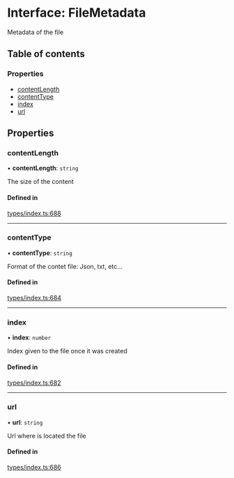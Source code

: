 # Interface: FileMetadata

Metadata of the file

## Table of contents

### Properties

- [contentLength](FileMetadata.md#contentlength)
- [contentType](FileMetadata.md#contenttype)
- [index](FileMetadata.md#index)
- [url](FileMetadata.md#url)

## Properties

### contentLength

• **contentLength**: `string`

The size of the content

#### Defined in

[types/index.ts:688](https://github.com/nevermined-io/components-catalog/blob/136388c/lib/src/types/index.ts#L688)

___

### contentType

• **contentType**: `string`

Format of the contet file: Json, txt, etc...

#### Defined in

[types/index.ts:684](https://github.com/nevermined-io/components-catalog/blob/136388c/lib/src/types/index.ts#L684)

___

### index

• **index**: `number`

Index given to the file once it was created

#### Defined in

[types/index.ts:682](https://github.com/nevermined-io/components-catalog/blob/136388c/lib/src/types/index.ts#L682)

___

### url

• **url**: `string`

Url where is located the file

#### Defined in

[types/index.ts:686](https://github.com/nevermined-io/components-catalog/blob/136388c/lib/src/types/index.ts#L686)
